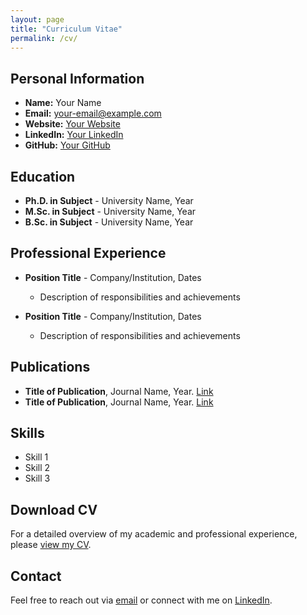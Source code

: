 ```yaml
---
layout: page
title: "Curriculum Vitae"
permalink: /cv/
---
```


## Personal Information
- **Name:** Your Name
- **Email:** your-email@example.com
- **Website:** [Your Website](https://yourwebsite.com)
- **LinkedIn:** [Your LinkedIn](https://www.linkedin.com/in/yourprofile)
- **GitHub:** [Your GitHub](https://github.com/yourusername)

## Education
- **Ph.D. in Subject** - University Name, Year
- **M.Sc. in Subject** - University Name, Year
- **B.Sc. in Subject** - University Name, Year

## Professional Experience
- **Position Title** - Company/Institution, Dates
  - Description of responsibilities and achievements

- **Position Title** - Company/Institution, Dates
  - Description of responsibilities and achievements

## Publications
- **Title of Publication**, Journal Name, Year. [Link](https://linktopublication.com)
- **Title of Publication**, Journal Name, Year. [Link](https://linktopublication.com)

## Skills
- Skill 1
- Skill 2
- Skill 3

## Download CV
For a detailed overview of my academic and professional experience, please [view my CV](https://github.com/your-username/your-repository/blob/main/assets/your-cv.pdf).

## Contact
Feel free to reach out via [email](mailto:your-email@example.com) or connect with me on [LinkedIn](https://www.linkedin.com/in/yourprofile).


